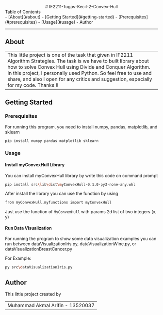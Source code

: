 <div align="center">
  # IF2211-Tugas-Kecil-2-Convex-Hull
</div>

<summary>Table of Contents</summary>
- [About](#about)
- [Getting Started](#getting-started)
  - [Prerequisites](#prerequisites)
  - [Usage](#usage)
- Author

---

## About

<table>
  <tr>
    <td>
      This little project is one of the task that given in IF2211 Algorithm Strategies. The task is we have to built library about how to solve Convex Hull using Divide and Conquer Algorithm. In this project, I personally used Python. So feel free to use and share, and also I open for any critics and suggestion, especially for my code. Thanks !!
    </td>
  </tr>
</table>

## Getting Started

### Prerequisites

For running this program, you need to install numpy, pandas, matplotlib, and sklearn
```sh
pip install numpy pandas matplotlib sklearn
```

### Usage

#### Install myConvexHull Library

You can install myConvexHull library by write this code on command prompt

```sh
pip install src\lib\dist\myConvexHull-0.1.0-py3-none-any.whl
```

After install the library you can use the function by using 

```sh
from myConvexHull.myfunctions import myConvexHull
```

Just use the function of ```MyConvexHull``` with params 2d list of two integers (x, y)

#### Run Data Visualization

For running the program to show some data visualization examples you can run between dataVisualizationIris.py, dataVisualizationWine.py, or dataVisualizationBreastCancer.py

For Example:

```sh
py src\dataVisualizationIris.py
```

## Author

This little project created by

<table>
  <tr>
    <td>
      Muhammad Akmal Arifin - 13520037
    </td>
  </tr>
</table>
